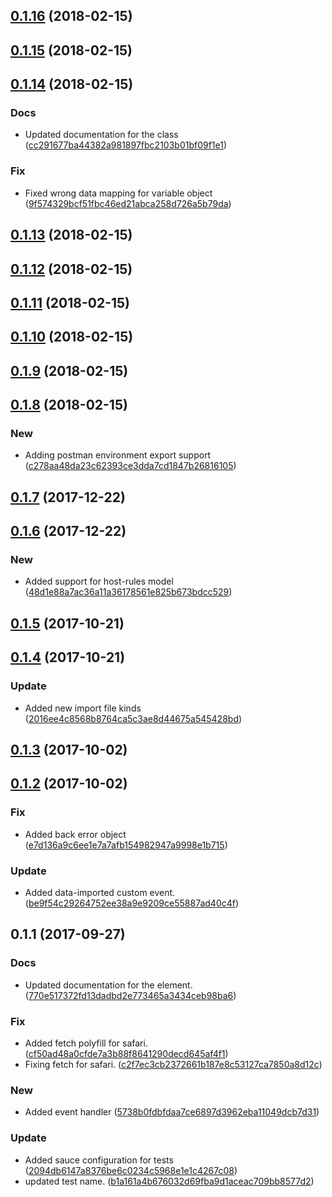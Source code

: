 <a name="0.1.16"></a>
## [0.1.16](https://github.com/advanced-rest-client/arc-data-import/compare/0.1.15...0.1.16) (2018-02-15)




<a name="0.1.15"></a>
## [0.1.15](https://github.com/advanced-rest-client/arc-data-import/compare/0.1.14...0.1.15) (2018-02-15)




<a name="0.1.14"></a>
## [0.1.14](https://github.com/advanced-rest-client/arc-data-import/compare/0.1.13...0.1.14) (2018-02-15)


### Docs

* Updated documentation for the class ([cc291677ba44382a981897fbc2103b01bf09f1e1](https://github.com/advanced-rest-client/arc-data-import/commit/cc291677ba44382a981897fbc2103b01bf09f1e1))

### Fix

* Fixed wrong data mapping for variable object ([9f574329bcf51fbc46ed21abca258d726a5b79da](https://github.com/advanced-rest-client/arc-data-import/commit/9f574329bcf51fbc46ed21abca258d726a5b79da))



<a name="0.1.13"></a>
## [0.1.13](https://github.com/advanced-rest-client/arc-data-import/compare/0.1.12...0.1.13) (2018-02-15)




<a name="0.1.12"></a>
## [0.1.12](https://github.com/advanced-rest-client/arc-data-import/compare/0.1.11...0.1.12) (2018-02-15)




<a name="0.1.11"></a>
## [0.1.11](https://github.com/advanced-rest-client/arc-data-import/compare/0.1.10...0.1.11) (2018-02-15)




<a name="0.1.10"></a>
## [0.1.10](https://github.com/advanced-rest-client/arc-data-import/compare/0.1.9...0.1.10) (2018-02-15)




<a name="0.1.9"></a>
## [0.1.9](https://github.com/advanced-rest-client/arc-data-import/compare/0.1.8...0.1.9) (2018-02-15)




<a name="0.1.8"></a>
## [0.1.8](https://github.com/advanced-rest-client/arc-data-import/compare/0.1.7...0.1.8) (2018-02-15)


### New

* Adding postman environment export support ([c278aa48da23c62393ce3dda7cd1847b26816105](https://github.com/advanced-rest-client/arc-data-import/commit/c278aa48da23c62393ce3dda7cd1847b26816105))



<a name="0.1.7"></a>
## [0.1.7](https://github.com/advanced-rest-client/arc-data-import/compare/0.1.6...0.1.7) (2017-12-22)




<a name="0.1.6"></a>
## [0.1.6](https://github.com/advanced-rest-client/arc-data-import/compare/0.1.5...0.1.6) (2017-12-22)


### New

* Added support for host-rules model ([48d1e88a7ac36a11a36178561e825b673bdcc529](https://github.com/advanced-rest-client/arc-data-import/commit/48d1e88a7ac36a11a36178561e825b673bdcc529))



<a name="0.1.5"></a>
## [0.1.5](https://github.com/advanced-rest-client/arc-data-import/compare/0.1.4...0.1.5) (2017-10-21)




<a name="0.1.4"></a>
## [0.1.4](https://github.com/advanced-rest-client/arc-data-import/compare/0.1.3...0.1.4) (2017-10-21)


### Update

* Added new import file kinds ([2016ee4c8568b8764ca5c3ae8d44675a545428bd](https://github.com/advanced-rest-client/arc-data-import/commit/2016ee4c8568b8764ca5c3ae8d44675a545428bd))



<a name="0.1.3"></a>
## [0.1.3](https://github.com/advanced-rest-client/arc-data-import/compare/0.1.2...0.1.3) (2017-10-02)




<a name="0.1.2"></a>
## [0.1.2](https://github.com/advanced-rest-client/arc-data-import/compare/0.1.1...0.1.2) (2017-10-02)


### Fix

* Added back error object ([e7d136a9c6ee1e7a7afb154982947a9998e1b715](https://github.com/advanced-rest-client/arc-data-import/commit/e7d136a9c6ee1e7a7afb154982947a9998e1b715))

### Update

* Added data-imported custom event. ([be9f54c29264752ee38a9e9209ce55887ad40c4f](https://github.com/advanced-rest-client/arc-data-import/commit/be9f54c29264752ee38a9e9209ce55887ad40c4f))



<a name="0.1.1"></a>
## 0.1.1 (2017-09-27)


### Docs

* Updated documentation for the element. ([770e517372fd13dadbd2e773465a3434ceb98ba6](https://github.com/advanced-rest-client/arc-data-import/commit/770e517372fd13dadbd2e773465a3434ceb98ba6))

### Fix

* Added fetch polyfill for safari. ([cf50ad48a0cfde7a3b88f8641290decd645af4f1](https://github.com/advanced-rest-client/arc-data-import/commit/cf50ad48a0cfde7a3b88f8641290decd645af4f1))
* Fixing fetch for safari. ([c2f7ec3cb2372661b187e8c53127ca7850a8d12c](https://github.com/advanced-rest-client/arc-data-import/commit/c2f7ec3cb2372661b187e8c53127ca7850a8d12c))

### New

* Added event handler ([5738b0fdbfdaa7ce6897d3962eba11049dcb7d31](https://github.com/advanced-rest-client/arc-data-import/commit/5738b0fdbfdaa7ce6897d3962eba11049dcb7d31))

### Update

* Added sauce configuration for tests ([2094db6147a8376be6c0234c5968e1e1c4267c08](https://github.com/advanced-rest-client/arc-data-import/commit/2094db6147a8376be6c0234c5968e1e1c4267c08))
* updated test name. ([b1a161a4b676032d69fba9d1aceac709bb8577d2](https://github.com/advanced-rest-client/arc-data-import/commit/b1a161a4b676032d69fba9d1aceac709bb8577d2))



